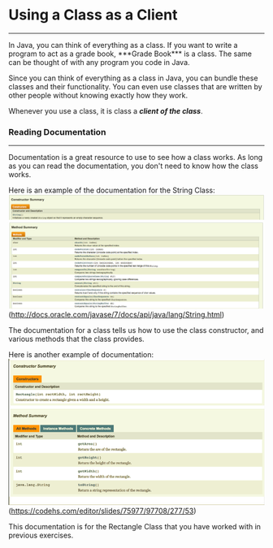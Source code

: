 # Using a Class as a Client
<hr>
In Java, you can think of everything as a class. If you want to write a program to act as a grade book, ***Grade Book*** is a class. The same can be thought of with any program you code in Java.

Since you can think of everything as a class in Java, you can bundle these classes and their functionality. You can even use classes that are written by other people without knowing exactly how they work.

Whenever you use a class, it is class a ***client of the class***.

### Reading Documentation
<hr>

Documentation is a great resource to use to see how a class works. As long as you can read the documentation, you don't need to know how the class works.

Here is an example of the documentation for the String Class:
![String Class 1](../static/classesAndOOP/Using_Class_As_Client_JavaDoc.png)
![String Class 2](../static/classesAndOOP/Using_Class_As_A_Client_JAvaDoc2.png)
(http://docs.oracle.com/javase/7/docs/api/java/lang/String.html)

The documentation for a class tells us how to use the class constructor, and various methods that the class provides. 

Here is another example of documentation:
![Rect Class](../static/classesAndOOP/Using_A_Class_As_AClient_RectClass.png)
(https://codehs.com/editor/slides/75977/97708/277/53)

This documentation is for the Rectangle Class that you have worked with in previous exercises.